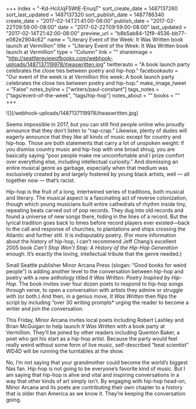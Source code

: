 +++
index = "-Kd-HciUqF5WtE-EnuqT"
sort_create_date = 1487137260
sort_last_updated = 1487137320
sort_publish_date = 1487786340
create_date = "2017-02-14T21:41:00-08:00"
publish_date = "2017-02-22T09:59:00-08:00"
date = "2017-02-22T09:59:00-08:00"
last_updated = "2017-02-14T21:42:00-08:00"
preview_url = "b8b5ab84-12f8-4536-bb77-e082e2904c62"
name = "Literary Event of the Week: It Was Written book launch at Vermillion"
title = "Literary Event of the Week: It Was Written book launch at Vermillion"
type = "Column"
link = ""
shareimage = "http://seattlereviewofbooks.com/webhook-uploads/1487137119978/itwaswritten.jpg"
twitterauto = "A book launch party celebrates the close ties between poetry and hip-hop."
facebookauto = "Our event of the week is at Vermillion this week: A book launch party celebrates the close ties between poetry and hip-hop."
make_image_tweet = "False"
notes_byline = ["writers/paul-constant"]
tags_notes = ["tags/event-of-the-week", "tags/hip-hop"]
notes_about = ""
books = ""
+++
<p class="image">![](/webhook-uploads/1487137119978/itwaswritten.jpg)</p>

Seems impossible in 2017, but you can still find people online who proudly announce that they don’t listen to “rap-crap.” Likewise, plenty of dudes will eagerly announce that they like all kinds of music except for country and hip-hop. Those are both statements that carry a lot of unspoken weight: if you dismiss country music and hip-hop with one broad shrug, you are basically saying “poor people make me uncomfortable and I prize comfort over everything else, including intellectual curiosity.” And dismissing an entire musical genre as garbage, especially when that medium was exclusively created by and largely fostered by young black artists, well — all together now — that’s racist. 

Hip-hop is the fruit of a long, intertwined series of traditions, both musical and literary. The musical aspect is a fascinating act of reverse colonization, though which young musicians built entire cathedrals of rhythm inside tiny, repeating beats carved out of pop records. They dug into old records and found a universe of new songs there, hiding in the lines of a record. But the lyrical tradition goes back to times before record players ever existed—back to the call and response of churches, to plantations and ships crossing the Atlantic and further still. It is indisputably poetry. (For more information about the history of hip-hop, I can’t recommend Jeff Chang’s excellent 2005 book *Can’t Stop Won’t Stop: A History of the Hip-Hop Generation* enough. It’s exactly the loving, intellectual tribute that the genre needed.)

Small Seattle publisher Minor Arcana Press (slogan: “Good books for weird people”) is adding another level to the conversation between hip-hop and poetry with a new anthology titled *It Was Written: Poetry Inspired by Hip-Hop*. The book invites over four dozen poets to respond to hip-hop songs through verse, to open a conversation with artists they admire or struggle with (or both.) And then, in a genius move, *It Was Written* then flips the script by including “over 30 writing prompts* urging the reader to become a writer and join the conversation.

This Friday, Minor Arcana invites local poets including Robert Lashley and Brian McGuigan to help launch *It Was Written* with a book party at Vermillion. They’ll be joined by other readers including Quenton Baker, a poet who got his start as a hip-hop artist. Because the party would feel really weird without some form of live music, self-described “beat scientist” WD4D will be running the turntables at the show.

No, I’m not saying that your grandmother could become the world’s biggest Nas fan. Hip-hop is not going to be everyone’s favorite kind of music. But I am saying that hip-hop is alive and vital and inspiring conversations in a way that other kinds of art simply isn’t. By engaging with hip-hop head-on, Minor Arcana and its poets are contributing their own chapter to a history that is older than America as we know it. They’re keeping the conversation going.
